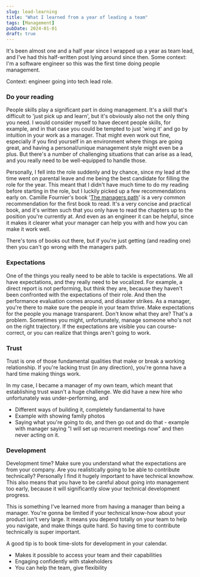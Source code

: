 ```yaml
---
slug: lead-learning
title: "What I learned from a year of leading a team"
tags: [Management]
pubDate: 2024-01-01
draft: true
---
```


It's been almost one and a half year since I wrapped up a year as team lead, and I've had this half-written post lying around since then. Some context: I'm a software engineer so this was the first time doing people management.

Context: engineer going into tech lead role.

### Do your reading

People skills play a significant part in doing management. It's a skill that's difficult to 'just pick up and learn', but it's obviously also not the only thing you need. I would consider myself to have decent people skills, for example, and in that case you could be tempted to just 'wing it' and go by intuition in your work as a manager. That might even work out fine, especially if you find yourself in an environment where things are going great, and having a personal/unique management style might even be a plus. But there's a number of challenging situations that can arise as a lead, and you really need to be well-equipped to handle those.

Personally, I fell into the role suddenly and by chance, since my lead at the time went on parental leave and me being the best candidate for filling the role for the year. This meant that I didn't have much time to do my reading before starting in the role, but I luckily picked up a few recommendations early on. Camille Fournier's book '[The managers path](https://www.oreilly.com/library/view/the-managers-path/9781491973882/)' is a very common recommendation for the first book to read. It's a very concise and practical book, and it's written such that you only have to read the chapters up to the position you're currently at. And even as an engineer it can be helpful, since it makes it clearer what your manager can help you with and how you can make it work well.

There's tons of books out there, but if you're just getting (and reading one) then you can't go wrong with the managers path.

### Expectations

One of the things you really need to be able to tackle is expectations. We all have expectations, and they really need to be vocalized. For example, a direct report is not performing, but think they are, because they haven't been confronted with the expectations of their role. And then the performance evaluation comes around, and disaster strikes. As a manager, you're there to make sure the people in your team thrive. Make expectations for the people you manage transparent. Don't know what they are? That's a problem. Sometimes you might, unfortunately, manage someone who's not on the right trajectory. If the expectations are visible you can course-correct, or you can realize that things aren't going to work.

### Trust

Trust is one of those fundamental qualities that make or break a working relationship. If you're lacking trust (in any direction), you're gonna have a hard time making things work.

In my case, I became a manager of my own team, which meant that establishing trust wasn't a huge challenge. We did have a new hire who unfortunately was under-performing, and

- Different ways of building it, completely fundamental to have
- Example with showing family photos
- Saying what you're going to do, and then go out and do that - example with manager saying "I will set up recurrent meetings now" and then never acting on it.

### Development

Development time? Make sure you understand what the expectations are from your company. Are you realistically going to be able to contribute technically?
Personally I find it hugely important to have technical knowhow. This also means that you have to be careful about going into management too early, because it will significantly slow your technical development progress.

This is something I've learned more from having a manager than being a manager. You're gonna be limited if your technical know-how about your product isn't very large. It means you depend totally on your team to help you navigate, and make things quite hard. So having time to contribute technically is super important.

A good tip is to book time-slots for development in your calendar.

- Makes it possible to access your team and their capabilities
- Engaging confidently with stakeholders
- You can help the team, give flexibility
